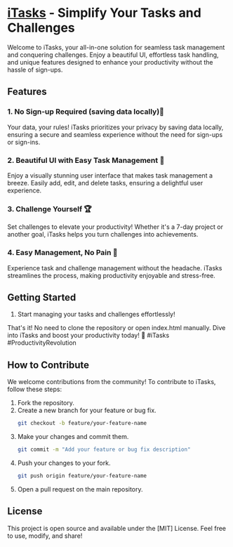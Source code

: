 # [iTasks](https://iTasks.vercel.app) - Simplify Your Tasks and Challenges

Welcome to iTasks, your all-in-one solution for seamless task management and conquering challenges. Enjoy a beautiful UI, effortless task handling, and unique features designed to enhance your productivity without the hassle of sign-ups.

## Features

### 1. No Sign-up Required (saving data locally)🚀
Your data, your rules! iTasks prioritizes your privacy by saving data locally, ensuring a secure and seamless experience without the need for sign-ups or sign-ins.

### 2. Beautiful UI with Easy Task Management 🎨
Enjoy a visually stunning user interface that makes task management a breeze. Easily add, edit, and delete tasks, ensuring a delightful user experience.

### 3. Challenge Yourself 🏆
Set challenges to elevate your productivity! Whether it's a 7-day project or another goal, iTasks helps you turn challenges into achievements.

### 4. Easy Management, No Pain 🤯
Experience task and challenge management without the headache. iTasks streamlines the process, making productivity enjoyable and stress-free.

## Getting Started

1. Start managing your tasks and challenges effortlessly!

That's it! No need to clone the repository or open index.html manually. Dive into iTasks and boost your productivity today! 🚀 #iTasks #ProductivityRevolution


## How to Contribute
We welcome contributions from the community! To contribute to iTasks, follow these steps:

1. Fork the repository.
2. Create a new branch for your feature or bug fix.
   ```bash
   git checkout -b feature/your-feature-name
3. Make your changes and commit them.
   ```bash
   git commit -m "Add your feature or bug fix description"
4. Push your changes to your fork.
   ```bash
   git push origin feature/your-feature-name
5. Open a pull request on the main repository.

## License
This project is open source and available under the [MIT] License. Feel free to use, modify, and share!


